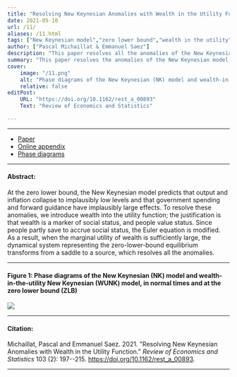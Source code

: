 ```yaml
---
title: "Resolving New Keynesian Anomalies with Wealth in the Utility Function" # max chars = 70
date: 2021-05-10
url: /11/
aliases: /11.html
tags: ["New Keynesian model","zero lower bound","wealth in the utility", "phase diagram", "forward guidance", "government multiplier"]
author: ["Pascal Michaillat & Emmanuel Saez"]
description: "This paper resolves all the anomalies of the New Keynesian model at the zero lower bound by introducing wealth into the utility function." # max chars = 155
summary: "This paper resolves the anomalies of the New Keynesian model at the zero lower bound---explosive recession, forward guidance puzzle, multiplier puzzle---by introducing wealth into the utility function."
cover:
    image: "/11.png"
    alt: "Phase diagrams of the New Keynesian (NK) model and wealth-in-the-utility New Keynesian (WUNK) model, in normal times and at the zero lower bound (ZLB)"
    relative: false
editPost:
    URL: "https://doi.org/10.1162/rest_a_00893"
    Text: "Review of Economics and Statistics"

---
```


---

<!-- #### Files: -->

- [Paper](/11.pdf)
- [Online appendix](/11a.pdf)
- [Phase diagrams](https://github.com/pmichaillat/wunk)

---

#### Abstract:

At the zero lower bound, the New Keynesian model predicts that output and inflation collapse to implausibly low levels and that government spending and forward guidance have implausibly large effects. To resolve these anomalies, we introduce wealth into the utility function; the justification is that wealth is a marker of social status, and people value status. Since people partly save to accrue social status, the Euler equation is modified. As a result, when the marginal utility of wealth is sufficiently large, the dynamical system representing the zero-lower-bound equilibrium transforms from a saddle to a source, which resolves all the anomalies.

---

#### Figure 1:  Phase diagrams of the New Keynesian (NK) model and wealth-in-the-utility New Keynesian (WUNK) model, in normal times and at the zero lower bound (ZLB)

![](/11.png)

---

#### Citation:

Michaillat, Pascal and Emmanuel Saez. 2021. "Resolving New Keynesian Anomalies with Wealth in the Utility Function." *Review of Economics and Statistics* 103 (2): 197--215. https://doi.org/10.1162/rest_a_00893.

---

